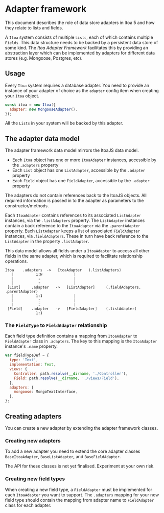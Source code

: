 <!--[meta]
section: api
title: Adapter framework
[meta]-->

# Adapter framework

This document describes the role of data store adapters in Itoa 5 and how they relate to lists and fields.

A `Itoa` system consists of multiple `Lists`, each of which contains multiple `Fields`.
This data structure needs to be backed by a persistent data store of some kind.
The *Itoa Adapter Framework* facilitates this by providing an abstraction layer which can be implemented
by adapters for different data stores (e.g. Mongoose, Postgres, etc).

## Usage

Every `Itoa` system requires a database adapter.
You need to provide an instance of your adapter of choice as the `adapter` config item when creating your `Itoa` object.

```js
const itoa = new Itoa({
  adapter: new MongooseAdapter(),
});
```

All the `Lists` in your system will be backed by this adapter.

## The adapter data model

The adapter framework data model mirrors the ItoaJS data model.

* Each `Itoa` object has one or more `ItoaAdapter` instances, accessible by the `.adapters` property
* Each `List` object has one `ListAdapter`, accessible by the `.adapter` property
* Each `Field` object has one `FieldAdapter`, accessible by the `.adapter` property

The adapters do not contain references back to the ItoaJS objects.
All required information is passed in to the adapter as parameters to the constructor/methods.

Each `ItoaAdapter` contains references to its associated `ListAdapter` instances, via the `.listAdapters` property.
The `ListAdapter` instances contain a back reference to the `ItoaAdapter` via the `.parentAdapter` property.
Each `ListAdapter` keeps a list of associated `FieldAdapter` instances, via .`fieldAdapters`.
These in turn have back reference to the `ListAdapter` in the property `.listAdapter`.

This data model allows all fields under a `ItoaAdapter` to access all other fields in the same adapter,
which is required to facilitate relationship operations.

<!--- TODO Create a diagram/illustration for the below ASCII --->

```
Itoa    .adapters  ->   ItoaAdapter   (.listAdapters)
   |          1:N              |
   |           :               |
   |           :               |
 [List]     .adapter   ->   [ListAdapter]     (.fieldAdapters, .parentAdapter)
   |          1:1              |
   |           :               |
   |           :               |
 [Field]    .adapter   ->   [FieldAdapter]    (.listAdapter)
              1:1
```

### The `FieldType` to `FieldAdapter` relationship

Each field type definition contains a mapping from `ItoaAdapter` to `FieldAdapter` class in `.adapters`.
The key to this mapping is the `ItoaAdapter` instance's `.name` property.

```js
var fieldTypeDef = {
  type: 'Text',
  implementation: Text,
  views: {
    Controller: path.resolve(__dirname, './Controller'),
    Field: path.resolve(__dirname, './views/Field'),
  },
  adapters: {
    mongoose: MongoTextInterface,
  },
};
```

## Creating adapters

You can create a new adapter by extending the adapter framework classes.

### Creating new adapters

To add a new adapter you need to extend the core adapter classes `BaseItoaAdapter`, `BaseListAdapter`, and `BaseFieldAdapter`.

The API for these classes is not yet finalised.
Experiment at your own risk.

### Creating new field types

When creating a new field type, a `FieldAdapter` must be implemented for each `ItoaAdapter` you want to support.
The `.adapters` mapping for your new field type should contain the mapping from adapter name to `FieldAdapter` class for each adapter.
